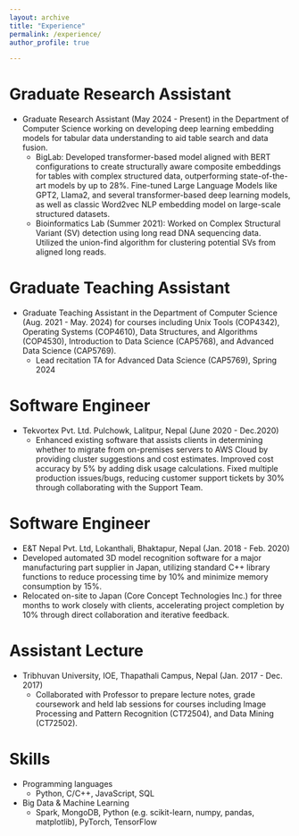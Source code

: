 ```yaml
---
layout: archive
title: "Experience"
permalink: /experience/
author_profile: true

---
```




Graduate Research Assistant
======
*  Graduate Research Assistant (May 2024 - Present) in the Department of Computer Science working on developing deep learning embedding models for tabular data understanding to aid table search and data 
fusion.
   * BigLab: Developed transformer-based model aligned with BERT configurations to create structurally aware composite embeddings for tables with complex structured data, outperforming state-of-the-art models by up to 28%. Fine-tuned Large Language Models like GPT2, Llama2, and several transformer-based deep learning models, as well as classic Word2vec NLP embedding model on large-scale structured datasets.
   * Bioinformatics Lab (Summer 2021): Worked on Complex Structural Variant (SV) detection using long read DNA sequencing data. Utilized the union-find 
algorithm for clustering potential SVs from aligned long reads. 

Graduate Teaching Assistant
======
* Graduate Teaching Assistant in the Department of Computer Science (Aug. 2021 - May. 2024) for courses including Unix Tools (COP4342), Operating Systems (COP4610), Data Structures, and Algorithms 
(COP4530), Introduction to Data Science (CAP5768), and Advanced Data Science (CAP5769). 
  * Lead recitation TA for Advanced Data Science (CAP5769), Spring 2024

Software Engineer
======
* Tekvortex Pvt. Ltd. Pulchowk, Lalitpur, Nepal (June 2020 - Dec.2020)
  * Enhanced existing software that assists clients in determining whether to migrate from on-premises servers to AWS Cloud by providing cluster suggestions and cost estimates. Improved cost accuracy by 5% by adding disk usage calculations. Fixed multiple production issues/bugs, reducing customer support tickets by 30% through collaborating with the Support Team.

Software Engineer
======
*  E&T Nepal Pvt. Ltd, Lokanthali, Bhaktapur, Nepal (Jan. 2018 - Feb. 2020)
  * Developed automated 3D model recognition software for a major manufacturing part supplier in Japan, utilizing standard C++ library functions to reduce processing time by 10% and minimize memory consumption by 15%.
  * Relocated on-site to Japan (Core Concept Technologies Inc.) for three months to work closely with clients, accelerating project completion by 10% through direct collaboration and iterative feedback.

Assistant Lecture
======
* Tribhuvan University, IOE, Thapathali Campus, Nepal (Jan. 2017 - Dec. 2017)
  * Collaborated with Professor to prepare lecture notes, grade coursework and held lab sessions for courses including Image Processing and Pattern 
Recognition (CT72504), and Data Mining (CT72502). 

Skills
======
* Programming languages
   * Python, C/C++, JavaScript, SQL
* Big Data & Machine Learning 
  * Spark, MongoDB, Python (e.g. scikit-learn, numpy, pandas, matplotlib), PyTorch, TensorFlow


